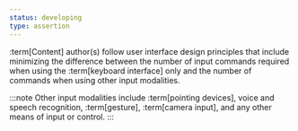 ```yaml
---
status: developing
type: assertion
---
```


:term[Content] author(s) follow user interface design principles that include minimizing the difference between the number of input commands required when using the :term[keyboard interface] only and the number of commands when using other input modalities.

:::note
Other input modalities include :term[pointing devices], voice and speech recognition, :term[gesture], :term[camera input], and any other means of input or control.
:::
